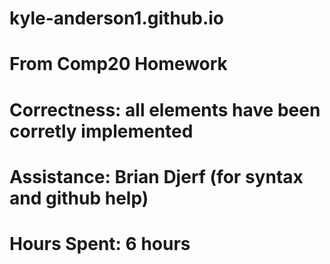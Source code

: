 # kyle-anderson1.github.io
# From Comp20 Homework
# Correctness: all elements have been corretly implemented
# Assistance: Brian Djerf (for syntax and github help)
#
# Hours Spent: 6 hours
